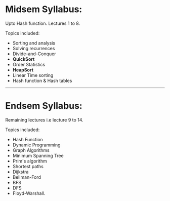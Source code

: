 # Midsem Syllabus:

Upto Hash function. Lectures 1 to 8. 

Topics included: 
* Sorting and analysis
* Solving recurrences
* Divide-and-Conquer
* **QuickSort**
* Order Statistics
* **HeapSort**
* Linear Time sorting
* Hash function & Hash tables
---
# Endsem Syllabus:

Remaining lectures i.e lecture 9 to 14.

Topics included: 
- Hash Function
- Dynamic Programming
- Graph Algorithms
- Minimum Spanning Tree
- Prim's algorithm
- Shortest paths
- Dijkstra
- Bellman-Ford
- BFS
- DFS
- Floyd-Warshall.
